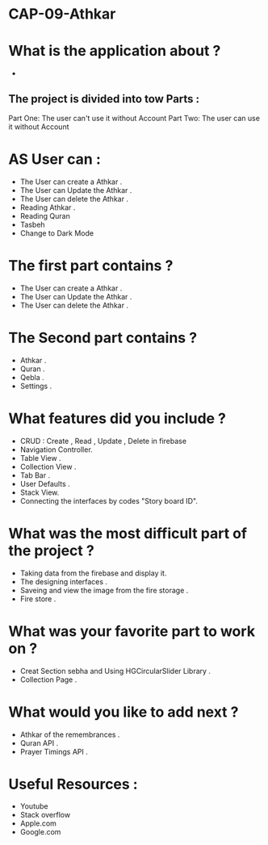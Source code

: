 # CAP-09-Athkar
# What is the application about ?
-
## The project is divided into tow Parts :
Part One: The user can't use it without Account
Part Two: The user can use it without Account

# AS User can :

- The User can create a Athkar .
- The User can Update the Athkar .
- The User can delete the Athkar .
- Reading Athkar .
- Reading Quran
- Tasbeh
- Change to Dark Mode

# The first part contains ?

- The User can create a Athkar .
- The User can Update the Athkar .
- The User can delete the Athkar .

# The Second part contains ?

- Athkar .
- Quran .
- Qebla .
- Settings .
   
# What features did you include ? 

- CRUD : Create , Read , Update , Delete in firebase 
- Navigation Controller.
- Table View .
- Collection View .
- Tab Bar .
- User Defaults .
- Stack View.
- Connecting the interfaces by codes "Story board ID".

# What was the most difficult part of the project ? 

- Taking data from the firebase and display it.
- The designing interfaces .
- Saveing and view the image from the fire storage .
- Fire store .

# What was your favorite part to work on ? 

- Creat Section sebha and Using HGCircularSlider Library .
- Collection Page .


# What would you like to add next ?

- Athkar of the remembrances .
- Quran API .
- Prayer Timings API .

# Useful Resources : 
- Youtube
- Stack overflow
- Apple.com
- Google.com
